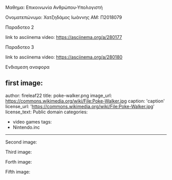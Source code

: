 Μαθημα: Επικοινωνία Ανθρώπου-Υπολογιστή

Ονοματεπώνυμο: Χατζηδάμος Ιωάννης
ΑΜ: Π2018079

Παραδοτεο 2

link to asciinema video: https://asciinema.org/a/280177

Παραδοτεο 3

link to asciinema video: https://asciinema.org/a/280180


Ενδιαμεση αναφορα

first image:
---
author: fireleaf22
title: poke-walker.png
image_url: https://commons.wikimedia.org/wiki/File:Poke-Walker.jpg
caption: 'caption'
license_url: 'https://commons.wikimedia.org/wiki/File:Poke-Walker.jpg'
license_text: Public domain
categories:
  - video games
tags:
  - Nintendo.inc
---

Second image:


Third image:


Forth image:


Fifth image:



